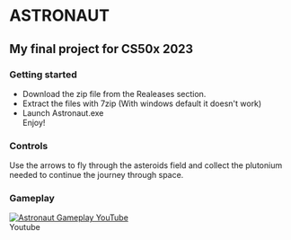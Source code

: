 # ASTRONAUT
## My final project for CS50x 2023

### Getting started
- Download the zip file from the Realeases section.
- Extract the files with 7zip (With windows default it doesn't work)
- Launch Astronaut.exe <br>
Enjoy!

### Controls
Use the arrows to fly through the asteroids field and collect the plutonium needed to continue the journey through space.

### Gameplay
[![Astronaut Gameplay YouTube](https://img.youtube.com/vi/JCndJ2YZFg4/0.jpg)](https://www.youtube.com/watch?v=JCndJ2YZFg4) <br>
Youtube
